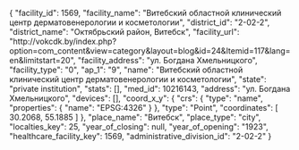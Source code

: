 {
    "facility_id": 1569,
    "facility_name": "Витебский областной клинический центр дерматовенерологии и косметологии",
    "district_id": "2-02-2",
    "district_name": "Октябрьский район, Витебск",
    "facility_url": "http:\/\/vokcdk.by\/index.php?option=com_content&view=category&layout=blog&id=24&Itemid=117&lang=en&limitstart=20",
    "facility_address": "ул. Богдана Хмельницкого",
    "facility_type": "0",
    "ap_1": "9",
    "name": "Витебский областной клинический центр дерматовенерологии и косметологии",
    "state": "private institution",
    "stats": [],
    "med_id": 10216143,
    "address": "ул. Богдана Хмельницкого",
    "devices": [],
    "coord_x_y": {
        "crs": {
            "type": "name",
            "properties": {
                "name": "EPSG:4326"
            }
        },
        "type": "Point",
        "coordinates": [
            30.2068,
            55.1885
        ]
    },
    "place_name": "Витебск",
    "place_type": "city",
    "localties_key": 25,
    "year_of_closing": null,
    "year_of_opening": "1923",
    "healthcare_facility_key": 1569,
    "administrative_division_id": "2-02-2"
}